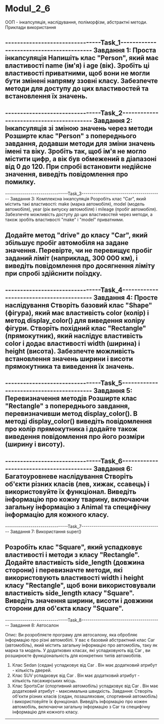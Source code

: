 # Modul_2_6
ООП - інкапсуляція, наслідування, поліморфізм, абстрактні методи. Приклади використання

--------------------------------Task_1-----------------------------------------
                    Завдання 1: Проста інкапсуляція
Напишіть клас "Person", який має властивості name (ім'я) і age (вік). 
Зробіть ці властивості приватними, щоб вони не могли бути змінені напряму 
ззовні класу. Забезпечте методи для доступу до цих властивостей та
встановлення їх значень.
-------------------------------------------------------------------------------

--------------------------------Task_2-----------------------------------------
           Завдання 2: Інкапсуляція зі зміною значень через методи
Розширте клас "Person" з попереднього завдання, додавши методи для зміни значень 
імені та віку. Зробіть так, щоб ім'я не могло містити цифр, а вік був обмежений 
в діапазоні від 0 до 120. При спробі встановити недійсне значення, виведіть
повідомлення про помилку.
-------------------------------------------------------------------------------

--------------------------------Task_3-----------------------------------------
                    Завдання 3: Комплексна інкапсуляція
Розробіть клас "Car", який містить такі властивості: make (марка автомобіля), 
model (модель автомобіля), year (рік випуску автомобіля) і mileage 
(пробіг автомобіля). Забезпечте можливість доступу до цих властивостей через 
методи, а також зробіть властивості "make" і "model" приватними.

Додайте метод "drive" до класу "Car", який збільшує пробіг автомобіля на
задане значення. Перевірте, чи не перевищує пробіг заданий ліміт 
(наприклад, 300 000 км), і виведіть повідомлення про досягнення ліміту при 
спробі здійснити поїздку.
-------------------------------------------------------------------------------

--------------------------------Task_4-----------------------------------------
                     Завдання 4: Просте наслідування
Створіть базовий клас "Shape" (фігура), який має властивість color (колір) і 
метод display_color() для виведення коліру фігури. Створіть похідний клас 
"Rectangle" (прямокутник), який наслідує властивість color і додає властивості
width (ширина) і height (висота). Забезпечте можливість встановлення значень 
ширини і висоти прямокутника та виведення їх значень.
-------------------------------------------------------------------------------

--------------------------------Task_5-----------------------------------------
                      Завдання 5: Перевизначення методів
Розширте клас "Rectangle" з попереднього завдання, перевизначивши метод 
display_color(). В методі display_color() виведіть повідомлення про колір 
прямокутника і додайте також виведення повідомлення про його розміри 
(ширину і висоту).
-------------------------------------------------------------------------------

--------------------------------Task_6-----------------------------------------
                  Завдання 6: Багатоуровневе наслідування
Створіть об'єкти різних класів (лев, хижак, ссавець) і використовуйте їх
функціонал. Виведіть інформацію про кожну тварину, включаючи загальну
інформацію з Animal та специфічну інформацію для кожного класу.
-------------------------------------------------------------------------------

--------------------------------Task_7-----------------------------------------
                     Завдання 7: Використання super()

Розробіть клас "Square", який успадковує властивості і методи з класу "Rectangle".
Додайте властивість side_length (довжина сторони) і перевизначте методи, які 
використовують властивості width і height класу "Rectangle", щоб вони 
використовували властивість side_length класу "Square". Виведіть значення ширини,
висоти і довжини сторони для об'єкта класу "Square".
-------------------------------------------------------------------------------

--------------------------------Task_8-----------------------------------------
Завдання 8: Автосалон

Опис: Ви розробляєте програму для автосалону, яка обробляє інформацію про
різні автомобілі. У вас є базовий абстрактний клас Car (автомобіль), який містить
загальну інформацію про автомобіль, таку як марка та модель. У додаткових
класах, які успадковують від Car , ви розширюєте функціональність для конкретних
типів автомобілів.
1. Клас Sedan (седан) успадковує від Car . Він має додатковий атрибут - кількість
дверей.
2. Клас SUV успадковує від Car . Він має додатковий атрибут - кількість
пасажирських місць.
3. Клас SportsCar (спортивний автомобіль) успадковує від Car . Він має
додатковий атрибут - максимальна швидкість.
Завдання: Створіть об'єкти різних класів (седан, позашляховик, спортивний
автомобіль) і використовуйте їх функціонал. Виведіть інформацію про кожен
автомобіль, включаючи загальну інформацію з Car та специфічну інформацію для
кожного класу.
-------------------------------------------------------------------------------